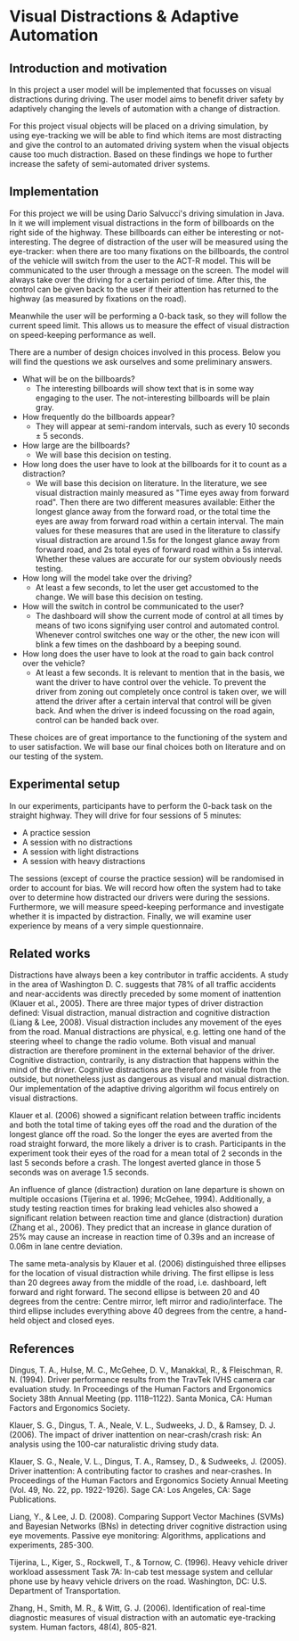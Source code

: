 # Visual Distractions & Adaptive Automation

## Introduction and motivation
In this project a user model will be implemented that focusses on visual distractions during driving. 
The user model aims to benefit driver safety by adaptively changing the levels of automation with a change of distraction.

For this project visual objects will be placed on a driving simulation, by using eye-tracking we will be able to find which items are most distracting and give the control to an automated driving system when the visual objects cause too much distraction.
Based on these findings we hope to further increase the safety of semi-automated driver systems.

## Implementation
For this project we will be using Dario Salvucci's driving simulation in Java. In it we will implement visual distractions in the form of billboards on the right side of the highway. These billboards can either be interesting or not-interesting. The degree of distraction of the user will be measured using the eye-tracker: when there are too many fixations on the billboards, the control of the vehicle will switch from the user to the ACT-R model. This will be communicated to the user through a message on the screen. The model will always take over the driving for a certain period of time. After this, the control can be given back to the user if their attention has returned to the highway (as measured by fixations on the road). 

Meanwhile the user will be performing a 0-back task, so they will follow the current speed limit. This allows us to measure the effect of visual distraction on speed-keeping performance as well.

There are a number of design choices involved in this process. Below you will find the questions we ask ourselves and some preliminary answers.
* What will be on the billboards?
  - The interesting billboards will show text that is in some way engaging to the user. The not-interesting billboards will be plain gray.
* How frequently do the billboards appear?
  - They will appear at semi-random intervals, such as every 10 seconds ± 5 seconds.
* How large are the billboards?
  - We will base this decision on testing.
* How long does the user have to look at the billboards for it to count as a distraction?
  - We will base this decision on literature. In the literature, we see visual distraction mainly measured as "Time eyes away from forward road". Then there are two different measures available: Either the longest glance away from the forward road, or the total time the eyes are away from forward road within a certain interval. The main values for these measures that are used in the literature to classify visual distraction are around 1.5s for the longest glance away from forward road, and 2s total eyes of forward road within a 5s interval. Whether these values are accurate for our system obviously needs testing.
* How long will the model take over the driving?
  - At least a few seconds, to let the user get accustomed to the change. We will base this decision on testing.
* How will the switch in control be communicated to the user?
  - The dashboard will show the current mode of control at all times by means of two icons signifying user control and automated control. Whenever control switches one way or the other, the new icon will blink a few times on the dashboard by a beeping sound. 
* How long does the user have to look at the road to gain back control over the vehicle?
  - At least a few seconds. It is relevant to mention that in the basis, we want the driver to have control over the vehicle. To prevent the driver from zoning out completely once control is taken over, we will attend the driver after a certain interval that control will be given back. And when the driver is indeed focussing on the road again, control can be handed back over.

These choices are of great importance to the functioning of the system and to user satisfaction. We will base our final choices both on literature and on our testing of the system.

## Experimental setup
In our experiments, participants have to perform the 0-back task on the straight highway. They will drive for four sessions of 5 minutes:

* A practice session
* A session with no distractions
* A session with light distractions
* A session with heavy distractions

The sessions (except of course the practice session) will be randomised in order to account for bias. We will record how often the system had to take over to determine how distracted our drivers were during the sessions. Furthermore, we will measure speed-keeping performance and investigate whether it is impacted by distraction. Finally, we will examine user experience by means of a very simple questionnaire.

## Related works
Distractions have always been a key contributor in traffic accidents. A study in the area of Washington D. C. suggests that 78% of all traffic accidents and near-accidents was directly preceded by some moment of inattention (Klauer et al., 2005). There are three major types of driver distraction defined: Visual distraction, manual distraction and cognitive distraction (Liang & Lee, 2008). Visual distraction includes any movement of the eyes from the road. Manual distractions are physical, e.g. letting one hand of the steering wheel to change the radio volume. Both visual and manual distraction are therefore prominent in the external behavior of the driver. Cognitive distraction, contrarily, is any distraction that happens within the mind of the driver. Cognitive distractions are therefore not visible from the outside, but nonetheless just as dangerous as visual and manual distraction. Our implementation of the adaptive driving algorithm wil focus entirely on visual distractions.

Klauer et al. (2006) showed a significant relation between traffic incidents and both the total time of taking eyes off the road and the duration of the longest glance off the road. So the longer the eyes are averted from the road straight forward, the more likely a driver is to crash. Participants in the experiment took their eyes of the road for a mean total of 2 seconds in the last 5 seconds before a crash. The longest averted glance in those 5 seconds was on average 1.5 seconds.

An influence of glance (distraction) duration on lane departure is shown on multiple occasions (Tijerina et al. 1996; McGehee, 1994). Additionally, a study testing reaction times for braking lead vehicles also showed a significant relation between reaction time and glance (distraction) duration (Zhang et al., 2006).  They predict that an increase in glance duration of 25% may cause an increase in reaction time of 0.39s and an increase of 0.06m in lane centre deviation.

The same meta-analysis by Klauer et al. (2006) distinguished three ellipses for the location of visual distraction while driving. The first ellipse is less than 20 degrees away from the middle of the road, i.e. dashboard, left forward and right forward. The second ellipse is between 20 and 40 degrees from the centre: Centre mirror, left mirror and radio/interface. The third ellipse includes everything above 40 degrees from the centre, a hand-held object and closed eyes.

## References
Dingus, T. A., Hulse, M. C., McGehee, D. V., Manakkal, R., & Fleischman, R. N. (1994). Driver performance results from the TravTek IVHS camera car evaluation study. In        Proceedings of the Human Factors and Ergonomics Society 38th Annual Meeting (pp. 1118–1122). Santa Monica, CA: Human Factors and Ergonomics Society.

Klauer, S. G., Dingus, T. A., Neale, V. L., Sudweeks, J. D., & Ramsey, D. J. (2006). The impact of driver inattention on near-crash/crash risk: An analysis using the 100-car naturalistic driving study data.

Klauer, S. G., Neale, V. L., Dingus, T. A., Ramsey, D., & Sudweeks, J. (2005). Driver inattention: A contributing factor to crashes and near-crashes. In Proceedings of the Human Factors and Ergonomics Society Annual Meeting (Vol. 49, No. 22, pp. 1922-1926). Sage CA: Los Angeles, CA: Sage Publications.

Liang, Y., & Lee, J. D. (2008). Comparing Support Vector Machines (SVMs) and Bayesian Networks (BNs) in detecting driver cognitive distraction using eye movements. Passive eye monitoring: Algorithms, applications and experiments, 285-300.

Tijerina, L., Kiger, S., Rockwell, T., & Tornow, C. (1996). Heavy vehicle driver workload assessment Task 7A: In-cab test message system
and cellular phone use by heavy vehicle drivers on the road. Washington, DC: U.S. Department of Transportation.

Zhang, H., Smith, M. R., & Witt, G. J. (2006). Identification of real-time diagnostic measures of visual distraction with an automatic eye-tracking system. Human factors, 48(4), 805-821.
